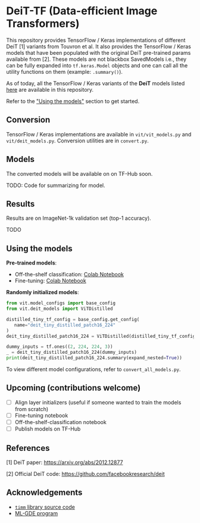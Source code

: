# DeiT-TF (Data-efficient Image Transformers)

This repository provides TensorFlow / Keras implementations of different DeiT
[1] variants from Touvron et al. It also provides the TensorFlow / Keras models that have been
populated with the original DeiT pre-trained params available from [2]. These
models are not blackbox SavedModels i.e., they can be fully expanded into `tf.keras.Model`
objects and one can call all the utility functions on them (example: `.summary()`).

As of today, all the TensorFlow / Keras variants of the **DeiT** models listed
[here](https://github.com/facebookresearch/deit#model-zoo) are available in this
repository.

Refer to the ["Using the models"](https://github.com/sayakpaul/deit-tf#using-the-models)
section to get started. 

## Conversion

TensorFlow / Keras implementations are available in `vit/vit_models.py` and `vit/deit_models.py`.
Conversion utilities are in `convert.py`.

## Models

The converted models will be available on on TF-Hub soon. 

TODO: Code for summarizing for model.

## Results

Results are on ImageNet-1k validation set (top-1 accuracy). 

TODO

## Using the models

**Pre-trained models**:

* Off-the-shelf classification: [Colab Notebook](TODO)
* Fine-tuning: [Colab Notebook](TODO)
 
 **Randomly initialized models**:
 
 ```py
from vit.model_configs import base_config
from vit.deit_models import ViTDistilled
 
 distilled_tiny_tf_config = base_config.get_config(
    name="deit_tiny_distilled_patch16_224"
)
deit_tiny_distilled_patch16_224 = ViTDistilled(distilled_tiny_tf_config)

dummy_inputs = tf.ones((2, 224, 224, 3))
_ = deit_tiny_distilled_patch16_224(dummy_inputs)
print(deit_tiny_distilled_patch16_224.summary(expand_nested=True))
 ```
 
 To view different model configurations, refer to `convert_all_models.py`.
 
## Upcoming (contributions welcome)

- [ ] Align layer initializers (useful if someone wanted to train the models
from scratch) 
- [ ] Fine-tuning notebook 
- [ ] Off-the-shelf-classification notebook
- [ ] Publish models on TF-Hub

## References

[1] DeiT paper: https://arxiv.org/abs/2012.12877

[2] Official DeiT code: https://github.com/facebookresearch/deit

## Acknowledgements

* [`timm` library source code](https://github.com/rwightman/pytorch-image-models)
* [ML-GDE program](https://developers.google.com/programs/experts/)
